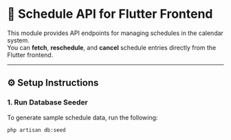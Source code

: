 # 📅 Schedule API for Flutter Frontend

This module provides API endpoints for managing schedules in the calendar system.  
You can **fetch**, **reschedule**, and **cancel** schedule entries directly from the Flutter frontend.

---

## ⚙️ Setup Instructions

### 1. Run Database Seeder

To generate sample schedule data, run the following:

```bash
php artisan db:seed
